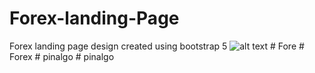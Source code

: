 # Forex-landing-Page
Forex landing page design created using bootstrap 5
![alt text](img/screencapture-file-home-mihle-Desktop-Forex-landing-Page-main-index-html-2022-04-15-09_24_50.png)
#   F o r e  
 #   F o r e x  
 #   p i n a l g o  
 #   p i n a l g o  
 